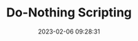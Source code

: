 ---
url: https://blog.danslimmon.com/2019/07/15/do-nothing-scripting-the-key-to-gradual-automation/
title: Do-Nothing Scripting
description: Use a do-nothing script to provide useful structure for work that would otherwise be a slog.
tags:
- automation
source: Daniel Cox
date: 2023-02-06 09:28:31
---
